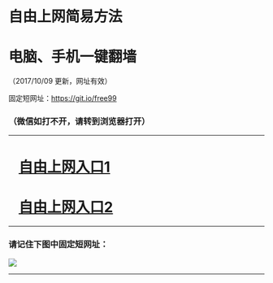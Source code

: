 ﻿# 自由上网简易方法

# 电脑、手机一键翻墙

（2017/10/09 更新，网址有效）

固定短网址：https://git.io/free99

### （微信如打不开，请转到浏览器打开）


***





# &nbsp;&nbsp; <a href="http://ft1174024843.fwq-tz-1001.info/fwqtz01.html?t=100900115169 " target="_blank">自由上网入口1</a>
# &nbsp;&nbsp; <a href="http://ft1906526533.fwq-tz-1002.info/fwqtz02.html?t=10090011311 " target="_blank">自由上网入口2</a>
***

### 请记住下图中固定短网址：

<img src="https://s3-us-west-2.amazonaws.com/fwq-1001/yjfq-20170905okok.png" /> 


***

